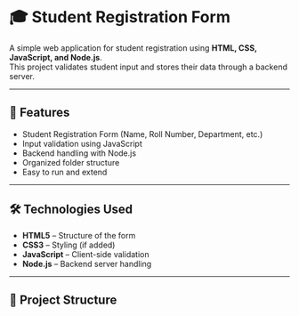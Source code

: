 # 🎓 Student Registration Form

A simple web application for student registration using **HTML, CSS, JavaScript, and Node.js**.  
This project validates student input and stores their data through a backend server.

---

## 🚀 Features
- Student Registration Form (Name, Roll Number, Department, etc.)
- Input validation using JavaScript
- Backend handling with Node.js
- Organized folder structure
- Easy to run and extend

---

## 🛠️ Technologies Used
- **HTML5** – Structure of the form  
- **CSS3** – Styling (if added)  
- **JavaScript** – Client-side validation  
- **Node.js** – Backend server handling  

---

## 📂 Project Structure
